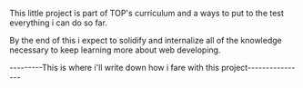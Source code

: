 This little project is part of TOP's curriculum and a ways to put to the test
everything i can do so far.

By the end of this i expect to solidify and internalize all of the knowledge necessary
to keep learning more about web developing.

---------This is where i'll write down how i fare with this project----------------

